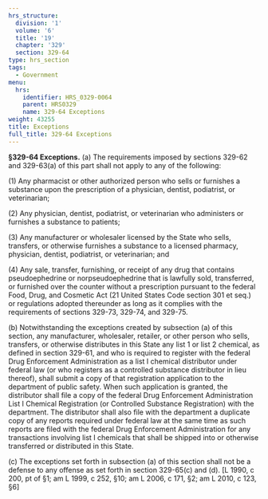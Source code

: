 ```yaml
---
hrs_structure:
  division: '1'
  volume: '6'
  title: '19'
  chapter: '329'
  section: 329-64
type: hrs_section
tags:
  - Government
menu:
  hrs:
    identifier: HRS_0329-0064
    parent: HRS0329
    name: 329-64 Exceptions
weight: 43255
title: Exceptions
full_title: 329-64 Exceptions
---
```

**§329-64 Exceptions.** (a) The requirements imposed by sections 329-62 and 329-63(a) of this part shall not apply to any of the following:

(1) Any pharmacist or other authorized person who sells or furnishes a substance upon the prescription of a physician, dentist, podiatrist, or veterinarian;

(2) Any physician, dentist, podiatrist, or veterinarian who administers or furnishes a substance to patients;

(3) Any manufacturer or wholesaler licensed by the State who sells, transfers, or otherwise furnishes a substance to a licensed pharmacy, physician, dentist, podiatrist, or veterinarian; and

(4) Any sale, transfer, furnishing, or receipt of any drug that contains pseudoephedrine or norpseudoephedrine that is lawfully sold, transferred, or furnished over the counter without a prescription pursuant to the federal Food, Drug, and Cosmetic Act (21 United States Code section 301 et seq.) or regulations adopted thereunder as long as it complies with the requirements of sections 329-73, 329-74, and 329-75.

(b) Notwithstanding the exceptions created by subsection (a) of this section, any manufacturer, wholesaler, retailer, or other person who sells, transfers, or otherwise distributes in this State any list 1 or list 2 chemical, as defined in section 329-61, and who is required to register with the federal Drug Enforcement Administration as a list I chemical distributor under federal law (or who registers as a controlled substance distributor in lieu thereof), shall submit a copy of that registration application to the department of public safety. When such application is granted, the distributor shall file a copy of the federal Drug Enforcement Administration List I Chemical Registration (or Controlled Substance Registration) with the department. The distributor shall also file with the department a duplicate copy of any reports required under federal law at the same time as such reports are filed with the federal Drug Enforcement Administration for any transactions involving list I chemicals that shall be shipped into or otherwise transferred or distributed in this State.

(c) The exceptions set forth in subsection (a) of this section shall not be a defense to any offense as set forth in section 329-65(c) and (d). [L 1990, c 200, pt of §1; am L 1999, c 252, §10; am L 2006, c 171, §2; am L 2010, c 123, §6]